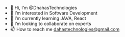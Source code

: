 - 👋 Hi, I’m @DhahasTechnologies
- 👀 I’m interested in Software Development
- 🌱 I’m currently learning JAVA, React
- 💞️ I’m looking to collaborate on experts
- 📫 How to reach me dahastechnologies@gmail.com

<!---
DhahasTechnologies/DhahasTechnologies is a ✨ special ✨ repository because its `README.md` (this file) appears on your GitHub profile.
You can click the Preview link to take a look at your changes.
--->
